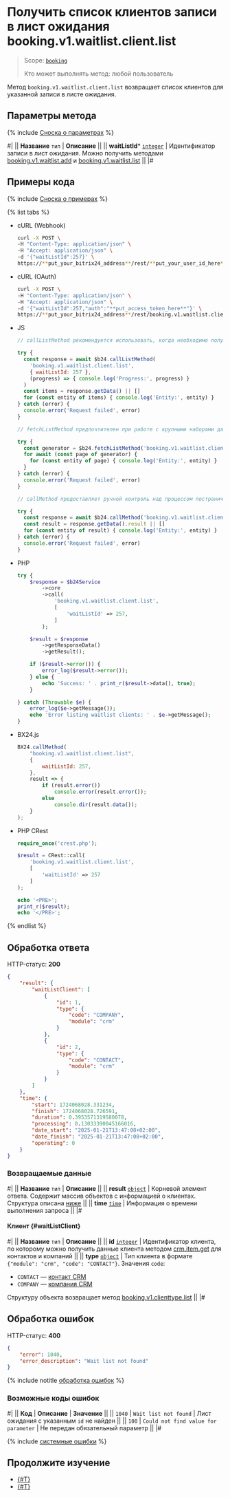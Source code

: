 # Получить список клиентов записи в лист ожидания booking.v1.waitlist.client.list

> Scope: [`booking`](../../../scopes/permissions.md)
>
> Кто может выполнять метод: любой пользователь

Метод `booking.v1.waitlist.client.list` возвращает список клиентов для указанной записи в листе ожидания.

## Параметры метода

{% include [Сноска о параметрах](../../../../_includes/required.md) %}

#|
|| **Название**
`тип` | **Описание** ||
|| **waitListId***
[`integer`](../../../data-types.md) | Идентификатор записи в лист ожидания. 
Можно получить методами [booking.v1.waitlist.add](../booking-v1-waitlist-add.md) и [booking.v1.waitlist.list](../booking-v1-waitlist-list.md) ||
|#

## Примеры кода

{% include [Сноска о примерах](../../../../_includes/examples.md) %}

{% list tabs %}

- cURL (Webhook)

    ```bash
    curl -X POST \
    -H "Content-Type: application/json" \
    -H "Accept: application/json" \
    -d '{"waitListId":257}' \
    https://**put_your_bitrix24_address**/rest/**put_your_user_id_here**/**put_your_webbhook_here**/booking.v1.waitlist.client.list
    ```

- cURL (OAuth)

    ```bash
    curl -X POST \
    -H "Content-Type: application/json" \
    -H "Accept: application/json" \
    -d '{"waitListId":257,"auth":"**put_access_token_here**"}' \
    https://**put_your_bitrix24_address**/rest/booking.v1.waitlist.client.list
    ```

- JS


    ```js
    // callListMethod рекомендуется использовать, когда необходимо получить весь набор списочных данных и объём записей относительно невелик (до примерно 1000 элементов). Метод загружает все данные сразу, что может привести к высокой нагрузке на память при работе с большими объемами.
    
    try {
      const response = await $b24.callListMethod(
        'booking.v1.waitlist.client.list',
        { waitListId: 257 },
        (progress) => { console.log('Progress:', progress) }
      )
      const items = response.getData() || []
      for (const entity of items) { console.log('Entity:', entity) }
    } catch (error) {
      console.error('Request failed', error)
    }
    
    // fetchListMethod предпочтителен при работе с крупными наборами данных. Метод реализует итеративную выборку с использованием генератора, что позволяет обрабатывать данные по частям и эффективно использовать память.
    
    try {
      const generator = $b24.fetchListMethod('booking.v1.waitlist.client.list', { waitListId: 257 }, 'ID')
      for await (const page of generator) {
        for (const entity of page) { console.log('Entity:', entity) }
      }
    } catch (error) {
      console.error('Request failed', error)
    }
    
    // callMethod предоставляет ручной контроль над процессом постраничного получения данных через параметр start. Подходит для сценариев, где требуется точное управление пакетами запросов. Однако при больших объемах данных может быть менее эффективным по сравнению с fetchListMethod.
    
    try {
      const response = await $b24.callMethod('booking.v1.waitlist.client.list', { waitListId: 257 }, 0)
      const result = response.getData().result || []
      for (const entity of result) { console.log('Entity:', entity) }
    } catch (error) {
      console.error('Request failed', error)
    }
    ```

- PHP


    ```php
    try {
        $response = $b24Service
            ->core
            ->call(
                'booking.v1.waitlist.client.list',
                [
                    'waitListId' => 257,
                ]
            );
    
        $result = $response
            ->getResponseData()
            ->getResult();
    
        if ($result->error()) {
            error_log($result->error());
        } else {
            echo 'Success: ' . print_r($result->data(), true);
        }
    
    } catch (Throwable $e) {
        error_log($e->getMessage());
        echo 'Error listing waitlist clients: ' . $e->getMessage();
    }
    ```

- BX24.js

    ```js
    BX24.callMethod(
        "booking.v1.waitlist.client.list",
        {
            waitListId: 257,
        },
        result => {
            if (result.error())
                console.error(result.error());
            else
                console.dir(result.data());
        }
    );
    ```

- PHP CRest

    ```php
    require_once('crest.php');

    $result = CRest::call(
        'booking.v1.waitlist.client.list',
        [
            'waitListId' => 257
        ]
    );

    echo '<PRE>';
    print_r($result);
    echo '</PRE>';
    ```

{% endlist %}

## Обработка ответа

HTTP-статус: **200**

```json
{
    "result": {
        "waitListClient": [
            {
                "id": 1,
                "type": {
                    "code": "COMPANY",
                    "module": "crm"
                }
            },
            {
                "id": 2,
                "type": {
                    "code": "CONTACT",
                    "module": "crm"
                }
            }
        ]
    },
    "time": {
        "start": 1724068028.331234,
        "finish": 1724068028.726591,
        "duration": 0.3953571319580078,
        "processing": 0.13033390045166016,
        "date_start": "2025-01-21T13:47:08+02:00",
        "date_finish": "2025-01-21T13:47:08+02:00",
        "operating": 0
    }
}
```

### Возвращаемые данные

#|
|| **Название**
`тип` | **Описание** ||
|| **result**
[`object`](../../../data-types.md) | Корневой элемент ответа. Содержит массив объектов с информацией о клиентах. Структура описана [ниже](#waitListClient) ||
|| **time**
[`time`](../../../data-types.md#time) | Информация о времени выполнения запроса ||
|#

#### Клиент {#waitListClient}

#|
|| **Название**
`тип` | **Описание** ||
|| **id**
[`integer`](../../../data-types.md) | Идентификатор клиента, по которому можно получить данные клиента методом [crm.item.get](../../../crm/universal/crm-item-get.md) для контактов и компаний ||
|| **type**
[`object`](../../../data-types.md) | Тип клиента в формате `{"module": "crm", "code": "CONTACT"}`.
Значения `code`: 
- `CONTACT` — [контакт CRM](../../../crm/contacts/index.md)
- `COMPANY` — [компания CRM](../../../crm/companies/index.md)

Cтруктуру объекта возвращает метод [booking.v1.clienttype.list](../../booking-v1-clienttype-list.md) ||
|#

## Обработка ошибок

HTTP-статус: **400**

```json
{
    "error": 1040,
    "error_description": "Wait list not found"
}
```

{% include notitle [обработка ошибок](../../../../_includes/error-info.md) %}

### Возможные коды ошибок

#|
|| **Код** | **Описание** | **Значение** ||
|| `1040` | `Wait list not found` | Лист ожидания с указанным `id` не найден ||
|| `100` | `Could not find value for parameter` | Не передан обязательный параметр ||
|#

{% include [системные ошибки](../../../../_includes/system-errors.md) %}

## Продолжите изучение

- [{#T}](./booking-v1-waitlist-client-unset.md)
- [{#T}](./booking-v1-waitlist-client-set.md)